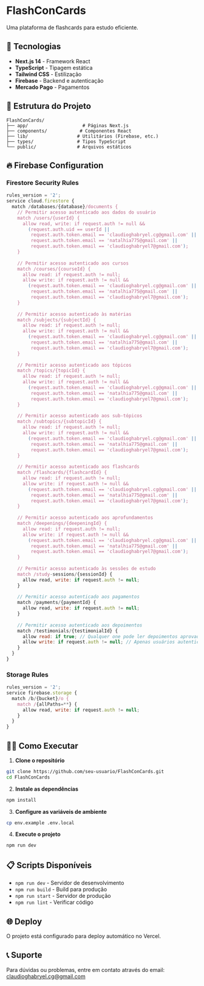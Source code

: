 # FlashConCards

Uma plataforma de flashcards para estudo eficiente.

## 🚀 Tecnologias

- **Next.js 14** - Framework React
- **TypeScript** - Tipagem estática
- **Tailwind CSS** - Estilização
- **Firebase** - Backend e autenticação
- **Mercado Pago** - Pagamentos

## 📁 Estrutura do Projeto

```
FlashConCards/
├── app/                    # Páginas Next.js
├── components/            # Componentes React
├── lib/                  # Utilitários (Firebase, etc.)
├── types/                # Tipos TypeScript
└── public/               # Arquivos estáticos
```

## 🔥 Firebase Configuration

### Firestore Security Rules

```javascript
rules_version = '2';
service cloud.firestore {
  match /databases/{database}/documents {
    // Permitir acesso autenticado aos dados do usuário
    match /users/{userId} {
      allow read, write: if request.auth != null && 
        (request.auth.uid == userId || 
         request.auth.token.email == 'claudioghabryel.cg@gmail.com' || 
         request.auth.token.email == 'natalhia775@gmail.com' ||
         request.auth.token.email == 'claudioghabryel7@gmail.com');
    }
    
    // Permitir acesso autenticado aos cursos
    match /courses/{courseId} {
      allow read: if request.auth != null;
      allow write: if request.auth != null && 
        (request.auth.token.email == 'claudioghabryel.cg@gmail.com' || 
         request.auth.token.email == 'natalhia775@gmail.com' ||
         request.auth.token.email == 'claudioghabryel7@gmail.com');
    }
    
    // Permitir acesso autenticado às matérias
    match /subjects/{subjectId} {
      allow read: if request.auth != null;
      allow write: if request.auth != null && 
        (request.auth.token.email == 'claudioghabryel.cg@gmail.com' || 
         request.auth.token.email == 'natalhia775@gmail.com' ||
         request.auth.token.email == 'claudioghabryel7@gmail.com');
    }
    
    // Permitir acesso autenticado aos tópicos
    match /topics/{topicId} {
      allow read: if request.auth != null;
      allow write: if request.auth != null && 
        (request.auth.token.email == 'claudioghabryel.cg@gmail.com' || 
         request.auth.token.email == 'natalhia775@gmail.com' ||
         request.auth.token.email == 'claudioghabryel7@gmail.com');
    }
    
    // Permitir acesso autenticado aos sub-tópicos
    match /subtopics/{subtopicId} {
      allow read: if request.auth != null;
      allow write: if request.auth != null && 
        (request.auth.token.email == 'claudioghabryel.cg@gmail.com' || 
         request.auth.token.email == 'natalhia775@gmail.com' ||
         request.auth.token.email == 'claudioghabryel7@gmail.com');
    }
    
    // Permitir acesso autenticado aos flashcards
    match /flashcards/{flashcardId} {
      allow read: if request.auth != null;
      allow write: if request.auth != null && 
        (request.auth.token.email == 'claudioghabryel.cg@gmail.com' || 
         request.auth.token.email == 'natalhia775@gmail.com' ||
         request.auth.token.email == 'claudioghabryel7@gmail.com');
    }
    
    // Permitir acesso autenticado aos aprofundamentos
    match /deepenings/{deepeningId} {
      allow read: if request.auth != null;
      allow write: if request.auth != null && 
        (request.auth.token.email == 'claudioghabryel.cg@gmail.com' || 
         request.auth.token.email == 'natalhia775@gmail.com' ||
         request.auth.token.email == 'claudioghabryel7@gmail.com');
    }
    
    // Permitir acesso autenticado às sessões de estudo
    match /study-sessions/{sessionId} {
      allow read, write: if request.auth != null;
    }
    
    // Permitir acesso autenticado aos pagamentos
    match /payments/{paymentId} {
      allow read, write: if request.auth != null;
    }
    
    // Permitir acesso autenticado aos depoimentos
    match /testimonials/{testimonialId} {
      allow read: if true; // Qualquer one pode ler depoimentos aprovados
      allow write: if request.auth != null; // Apenas usuários autenticados podem criar
    }
  }
}
```

### Storage Rules

```javascript
rules_version = '2';
service firebase.storage {
  match /b/{bucket}/o {
    match /{allPaths=**} {
      allow read, write: if request.auth != null;
    }
  }
}
```

## 🏃‍♂️ Como Executar

1. **Clone o repositório**
```bash
git clone https://github.com/seu-usuario/FlashConCards.git
cd FlashConCards
```

2. **Instale as dependências**
```bash
npm install
```

3. **Configure as variáveis de ambiente**
```bash
cp env.example .env.local
```

4. **Execute o projeto**
```bash
npm run dev
```

## 📋 Scripts Disponíveis

- `npm run dev` - Servidor de desenvolvimento
- `npm run build` - Build para produção
- `npm run start` - Servidor de produção
- `npm run lint` - Verificar código

## 🌐 Deploy

O projeto está configurado para deploy automático no Vercel.

## 📞 Suporte

Para dúvidas ou problemas, entre em contato através do email: claudioghabryel.cg@gmail.com